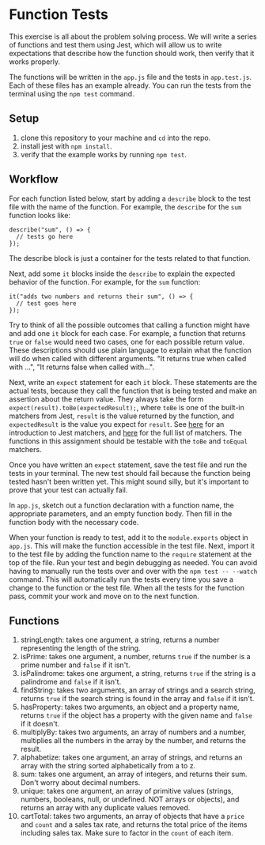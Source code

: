 # Function Tests

This exercise is all about the problem solving process. We will write a series of functions and test them using Jest, which will allow us to write expectations that describe how the function should work, then verify that it works properly.

The functions will be written in the `app.js` file and the tests in `app.test.js`. Each of these files has an example already. You can run the tests from the terminal using the `npm test` command.

## Setup

1. clone this repository to your machine and `cd` into the repo.
2. install jest with `npm install`.
3. verify that the example works by running `npm test`.

## Workflow

For each function listed below, start by adding a `describe` block to the test file with the name of the function. For example, the `describe` for the `sum` function looks like:

```
describe("sum", () => {
  // tests go here
});
```

The describe block is just a container for the tests related to that function.

Next, add some `it` blocks inside the `describe` to explain the expected behavior of the function. For example, for the `sum` function:

```
it("adds two numbers and returns their sum", () => {
  // test goes here
});
```

Try to think of all the possible outcomes that calling a function might have and add one `it` block for each case. For example, a function that returns `true` or `false` would need two cases, one for each possible return value. These descriptions should use plain language to explain what the function will do when called with different arguments. "It returns true when called with ...", "It returns false when called with...".

Next, write an `expect` statement for each `it` block. These statements are the actual tests, because they call the function that is being tested and make an assertion about the return value. They always take the form `expect(result).toBe(expectedResult);`, where `toBe` is one of the built-in matchers from Jest, `result` is the value returned by the function, and `expectedResult` is the value you expect for `result`. See [here](https://jestjs.io/docs/en/using-matchers) for an introduction to Jest matchers, and [here](https://jestjs.io/docs/en/expect) for the full list of matchers. The functions in this assignment should be testable with the `toBe` and `toEqual` matchers.

Once you have written an `expect` statement, save the test file and run the tests in your terminal. The new test should fail because the function being tested hasn't been written yet. This might sound silly, but it's important to prove that your test can actually fail.

In `app.js`, sketch out a function declaration with a function name, the appropriate parameters, and an empty function body. Then fill in the function body with the necessary code.

When your function is ready to test, add it to the `module.exports` object in `app.js`. This will make the function accessible in the test file. Next, import it to the test file by adding the function name to the `require` statement at the top of the file. Run your test and begin debugging as needed. You can avoid having to manually run the tests over and over with the `npm test -- --watch` command. This will automatically run the tests every time you save a change to the function or the test file. When all the tests for the function pass, commit your work and move on to the next function.

## Functions

1. stringLength: takes one argument, a string, returns a number representing the length of the string.
2. isPrime: takes one argument, a number, returns `true` if the number is a prime number and `false` if it isn't.
3. isPalindrome: takes one argument, a string, returns `true` if the string is a palindrome and `false` if it isn't.
4. findString: takes two arguments, an array of strings and a search string, returns `true` if the search string is found in the array and `false` if it isn't.
5. hasProperty: takes two arguments, an object and a property name, returns `true` if the object has a property with the given name and `false` if it doesn't.
6. multiplyBy: takes two arguments, an array of numbers and a number, multiplies all the numbers in the array by the number, and returns the result.
7. alphabetize: takes one argument, an array of strings, and returns an array with the string sorted alphabetically from a to z.
8. sum: takes one argument, an array of integers, and returns their sum. Don't worry about decimal numbers.
9. unique: takes one argument, an array of primitive values (strings, numbers, booleans, null, or undefined. NOT arrays or objects), and returns an array with any duplicate values removed.
10. cartTotal: takes two arguments, an array of objects that have a `price` and `count` and a sales tax rate, and returns the total price of the items including sales tax. Make sure to factor in the `count` of each item.
